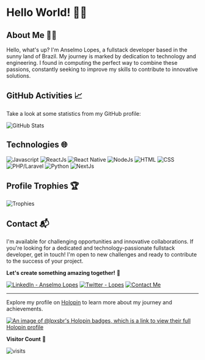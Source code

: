 # Hello World! 👨‍💻

## About Me 🧍‍♂
Hello, what's up? I'm Anselmo Lopes, a fullstack developer based in the sunny land of Brazil. My journey is marked by dedication to technology and engineering. I found in computing the perfect way to combine these passions, constantly seeking to improve my skills to contribute to innovative solutions.

## GitHub Activities 📈
Take a look at some statistics from my GitHub profile:

![GitHub Stats](https://github-readme-stats.vercel.app/api?username=LpxsBr&show_icons=true&theme=github_dark&include_all_commits=true&count_private=true)

## Technologies 🌐

![Javascript](https://img.shields.io/badge/-JavaScript-F7DF1E?style=flat-square&logo=javascript&logoColor=black)
![ReactJs](https://img.shields.io/badge/-ReactJs-61DAFB?style=flat-square&logo=react&logoColor=white)
![React Native](https://img.shields.io/badge/-React%20Native-61DAFB?style=flat-square&logo=react&logoColor=white)
![NodeJs](https://img.shields.io/badge/-NodeJs-339933?style=flat-square&logo=node.js&logoColor=white)
![HTML](https://img.shields.io/badge/-HTML-E34F26?style=flat-square&logo=html5&logoColor=white)
![CSS](https://img.shields.io/badge/-CSS-1572B6?style=flat-square&logo=css3&logoColor=white)
![PHP/Laravel](https://img.shields.io/badge/-PHP/Laravel-777BB4?style=flat-square&logo=php&logoColor=white)
![Python](https://img.shields.io/badge/-Python-3776AB?style=flat-square&logo=python&logoColor=white)
![NextJs](https://img.shields.io/badge/-NextJs-000000?style=flat-square&logo=next.js&logoColor=white)

## Profile Trophies 🏆

![Trophies](https://github-profile-trophy.vercel.app/?username=lpxsbr&column=10&theme=darkhub&no-bg=true)


## Contact 📬

I'm available for challenging opportunities and innovative collaborations. If you're looking for a dedicated and technology-passionate fullstack developer, get in touch! I'm open to new challenges and ready to contribute to the success of your project.

**Let's create something amazing together!** 🚀

[![LinkedIn - Anselmo Lopes](https://img.shields.io/badge/-LinkedIn-blue?style=flat-square&logo=Linkedin&logoColor=white&link=https://www.linkedin.com/in/anselmolopess)](https://www.linkedin.com/in/anselmolopess)
[![Twitter - Lopes](https://img.shields.io/badge/-Twitter-1ca0f1?style=flat-square&logo=Twitter&logoColor=white&link=https://twitter.com/LpxsBr)](https://twitter.com/LpxsBr)
[![Contact Me](https://img.shields.io/badge/Contact%20Me-Email%20Me-red?style=flat-square&logo=gmail)](mailto:anselmolopes.an@gmail.com)

---

Explore my profile on [Holopin](https://holopin.io/@lpxsbr) to learn more about my journey and achievements.

[![An image of @lpxsbr's Holopin badges, which is a link to view their full Holopin profile](https://holopin.me/lpxsbr)](https://holopin.io/@lpxsbr)


**Visitor Count** 🔎

![visits](https://profile-counter.glitch.me/lpxsbr/count.svg)
